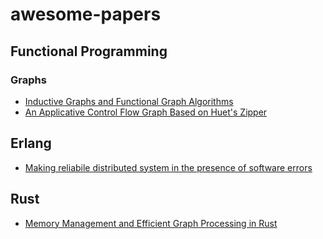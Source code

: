 # awesome-papers

## Functional Programming

### Graphs
* [Inductive Graphs and Functional Graph Algorithms](http://web.engr.oregonstate.edu/~erwig/papers/InductiveGraphs_JFP01.pdf)
* [An Applicative Control Flow Graph Based on Huet's Zipper](https://www.cs.tufts.edu/~nr/pubs/zipcfg.pdf)


## Erlang
* [Making reliabile distributed system in the presence of software errors](http://erlang.org/download/armstrong_thesis_2003.pdf)

## Rust
* [Memory Management and Efficient Graph Processing in Rust](https://pdfs.semanticscholar.org/de57/02f2e4dba4c058515e240dfe0ef929f3c32e.pdf)

